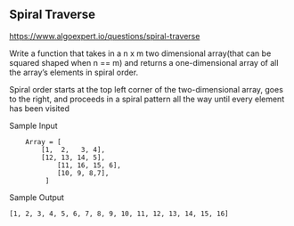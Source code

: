 ## Spiral Traverse

https://www.algoexpert.io/questions/spiral-traverse

Write a function that takes in a n x m two dimensional array(that can be squared shaped when n == m) and returns a one-dimensional array of all the array’s elements in spiral order.

Spiral order starts at the top left corner of the two-dimensional array, goes to the right, and proceeds in a spiral pattern all the way until every element has been visited

Sample Input

```
	Array = [
	    [1,  2,   3, 4],
	    [12, 13, 14, 5],
            [11, 16, 15, 6],
            [10, 9, 8,7],
         ]
```

Sample Output

```
[1, 2, 3, 4, 5, 6, 7, 8, 9, 10, 11, 12, 13, 14, 15, 16]

```
